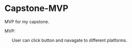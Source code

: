 # Capstone-MVP
MVP for my capstone.

MVP:
<ul>User can click button and navagate to different platforms.</ul>
